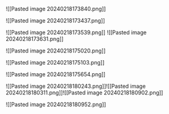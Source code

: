 
![[Pasted image 20240218173840.png]]



![[Pasted image 20240218173437.png]]


![[Pasted image 20240218173539.png]]
![[Pasted image 20240218173631.png]]

![[Pasted image 20240218175020.png]]

![[Pasted image 20240218175103.png]]

![[Pasted image 20240218175654.png]]

![[Pasted image 20240218180243.png]]![[Pasted image 20240218180311.png]]![[Pasted image 20240218180902.png]]

![[Pasted image 20240218180952.png]]